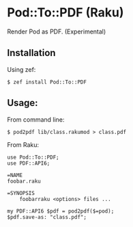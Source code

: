 # Pod::To::PDF (Raku)

Render Pod as PDF. (Experimental)

## Installation

Using zef:
```
$ zef install Pod::To::PDF
```

## Usage:

From command line:

    $ pod2pdf lib/class.rakumod > class.pdf

From Raku:

```
use Pod::To::PDF;
use PDF::API6;

=NAME
foobar.raku

=SYNOPSIS
    foobarraku <options> files ...

my PDF::API6 $pdf = pod2pdf($=pod);
$pdf.save-as: "class.pdf";
```

